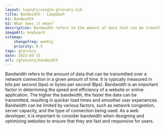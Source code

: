 ```yaml
--- 
layout: layouts/single-glossary.njk
title: Bandwidth - Loopdash
h1: Bandwidth
h2: What does it mean?
description: Bandwidth refers to the amount of data that can be transferred between a website and its visitors, and is an important consideration for WordPress developers when choosing a hosting provider.
imageAlt: keyboard
sitemap:
	changefreq: weekly
	priority: 0.5
tags: glossary
date: 2023-03-15
url: /glossary/bandwidth
---
```


Bandwidth refers to the amount of data that can be transmitted over a network connection in a given amount of time. It is typically measured in bits per second (bps) or bytes per second (Bps). Bandwidth is an important factor in determining the speed and efficiency of a website or online application. The higher the bandwidth, the faster the data can be transmitted, resulting in quicker load times and smoother user experiences. Bandwidth can be limited by various factors, such as network congestion, server capacity, and the type of connection being used. As a web developer, it is important to consider bandwidth when designing and optimizing websites to ensure that they are fast and responsive for users.
